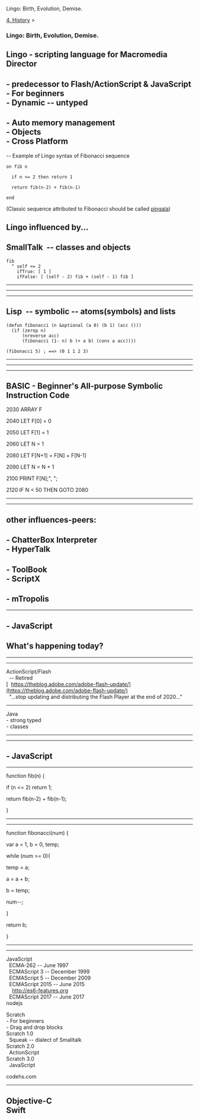 Lingo: Birth, Evolution, Demise. 

[4\. History](../4-history.html)‎ > ‎

### Lingo: Birth, Evolution, Demise.

  
Lingo - scripting language for Macromedia Director
-----------------------------------------------------

\- predecessor to Flash/ActionScript & JavaScript  
\- For beginners  
\- Dynamic -- untyped
--------------------------------------------------------------------------------------------

\- Auto memory management  
\- Objects  
\- Cross Platform
----------------------------------------------------------

  

\-- Example of Lingo syntax of Fibonacci sequence

`on fib n`

`  if n <= 2 then return 1`

`  return fib(n-2) + fib(n-1)`

`end`

(Classic sequence attributed to Fibonacci should be called [pingala](../heros/pingala.html))

  

  

Lingo influenced by...
----------------------

  

  

  

  

  

  

  

  

  

  

  

  

  

SmallTalk  -- classes and objects
---------------------------------

    fib
      ^ self <= 2
        ifTrue: [ 1 ]
        ifFalse: [ (self - 2) fib + (self - 1) fib ]


--------------------------------------------------------------------------------------------------------

  

---

  

  

  

  

  

  

  

  

  

---

Lisp  -- symbolic -- atoms(symbols) and lists
---------------------------------------------

    (defun fibonacci (n &optional (a 0) (b 1) (acc ()))
      (if (zerop n)
          (nreverse acc)
          (fibonacci (1- n) b (+ a b) (cons a acc))))
    
    (fibonacci 5) ; ==> (0 1 1 2 3)


-------------------------------------------------------------------------------------------------------------------------------------------------------------------------------------------------------

  

---

  

---

  

  

  

  

  

  

  

  

  

  

BASIC - Beginner's All-purpose Symbolic Instruction Code
--------------------------------------------------------

2030 ARRAY F

2040 LET F\[0\] = 0

2050 LET F\[1\] = 1

2060 LET N = 1

2080 LET F\[N+1\] = F\[N\] + F\[N-1\]

2090 LET N = N + 1

2100 PRINT F\[N\];", ";

2120 IF N < 50 THEN GOTO 2080

  

  

---

  

---

  

  

  

other influences-peers:
-----------------------

\- ChatterBox Interpreter  
\- HyperTalk
----------------------------------------

\- ToolBook  
\- ScriptX
------------------------

\- mTropolis
------------

  

---

\- JavaScript
-------------

  
  
  
  
  
  
  
  
What's happening today?
-----------------------------------------------

  

---

  

---

ActionScript/Flash  
  -- Retired  
[  https://theblog.adobe.com/adobe-flash-update/](https://theblog.adobe.com/adobe-flash-update/)  
  "...stop updating and distributing the Flash Player at the end of 2020..."  
  
  
  
  

----------------------------------------------------------------------------------------------------------------------------------------------------------------------------------------------------------------------------------

  
  
  
  
Java  
\- strong typed  
\- classes  
  
  
  
  
  
  

--------------------------------------------------------------------

  

---

\- JavaScript
-------------

  



-------

function fib(n) {

if (n <= 2) return 1;

return fib(n\-2) + fib(n\-1);

}




--------------------------------------------------------------------------------

  

---

function fibonacci(num) {

var a \= 1, b \= 0, temp;

while (num \>= 0){

temp \= a;

a \= a + b;

b \= temp;

num\--;

}

return b;

}




---------------------------------------------------------------------------------------------------------------------------------------------

  

---

JavaScript  
  ECMA-262 -- June 1997  
  ECMAScript 3 -- December 1999  
  ECMAScript 5 -- December 2009  
  ECMAScript 2015 -- June 2015  
    http://es6-features.org  
  ECMAScript 2017 -- June 2017  
nodejs  
  
  
  
  
  
  
  
  
  
  
  
  
  
  

Scratch  
\- For beginners  
\- Drag and drop blocks  
Scratch 1.0  
  Squeak -- dialect of Smalltalk  
Scratch 2.0  
  ActionScript  
Scratch 3.0  
  JavaScript  
  
  
  
codehs.com  
  
  
  
  
  
  
  
  
  

---------------------------------------------------------------------------------------------------------------------------------------------------------------------------------------------------------------------

  
Objective-C  
Swift
----------------------

